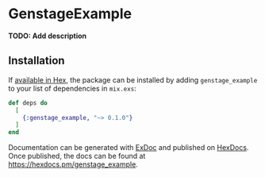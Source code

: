 # GenstageExample

**TODO: Add description**

## Installation

If [available in Hex](https://hex.pm/docs/publish), the package can be installed
by adding `genstage_example` to your list of dependencies in `mix.exs`:

```elixir
def deps do
  [
    {:genstage_example, "~> 0.1.0"}
  ]
end
```

Documentation can be generated with [ExDoc](https://github.com/elixir-lang/ex_doc)
and published on [HexDocs](https://hexdocs.pm). Once published, the docs can
be found at <https://hexdocs.pm/genstage_example>.

